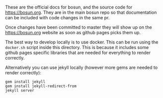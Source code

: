 These are the official docs for bosun, and the source code for https://bosun.org. They are in the main bosun repo so that documentation can be included with code changes in the same pr.

Once changes have been committed to master they will show up on the https://bosun.org website as soon as github pages picks them up.

The best way to develop locally is to use docker. This can be run using the `docker.sh` script inside this directory. This is because it includes some github pages specific libraries that are needed for everything to render correctly.

Alternatively you can use jekyll locally (however more gems are needed to render correctly):

```
gem install jekyll
gem install jekyll-redirect-from
jekyll server
```